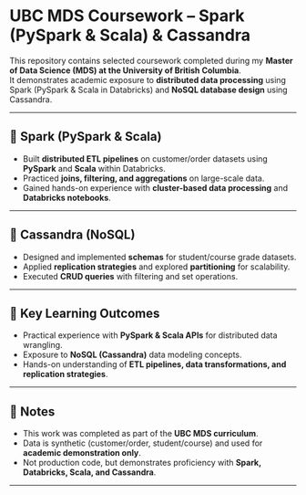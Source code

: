 # UBC MDS Coursework – Spark (PySpark & Scala) & Cassandra

This repository contains selected coursework completed during my **Master of Data Science (MDS) at the University of British Columbia**.  
It demonstrates academic exposure to **distributed data processing** using Spark (PySpark & Scala in Databricks) and **NoSQL database design** using Cassandra.  

---

## 🔹 Spark (PySpark & Scala)
- Built **distributed ETL pipelines** on customer/order datasets using **PySpark** and **Scala** within Databricks.  
- Practiced **joins, filtering, and aggregations** on large-scale data.  
- Gained hands-on experience with **cluster-based data processing** and **Databricks notebooks**.  

---

## 🔹 Cassandra (NoSQL)
- Designed and implemented **schemas** for student/course grade datasets.  
- Applied **replication strategies** and explored **partitioning** for scalability.  
- Executed **CRUD queries** with filtering and set operations.  

---

## 🎯 Key Learning Outcomes
- Practical experience with **PySpark & Scala APIs** for distributed data wrangling.  
- Exposure to **NoSQL (Cassandra)** data modeling concepts.  
- Hands-on understanding of **ETL pipelines, data transformations, and replication strategies**.  

---

## 📌 Notes
- This work was completed as part of the **UBC MDS curriculum**.  
- Data is synthetic (customer/order, student/course) and used for **academic demonstration only**.  
- Not production code, but demonstrates proficiency with **Spark, Databricks, Scala, and Cassandra**.  

---

